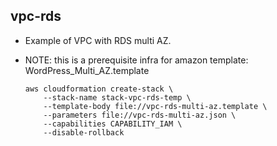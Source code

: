 
## vpc-rds

* Example of VPC with RDS multi AZ.
* NOTE: this is a prerequisite infra for amazon template: WordPress_Multi_AZ.template

  ```
  aws cloudformation create-stack \
      --stack-name stack-vpc-rds-temp \
      --template-body file://vpc-rds-multi-az.template \
      --parameters file://vpc-rds-multi-az.json \
      --capabilities CAPABILITY_IAM \
      --disable-rollback
  ```
